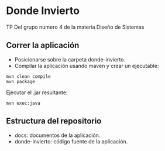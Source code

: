 # Donde Invierto
 
 TP Del grupo numero 4 de la materia Diseño de Sistemas

 ## Correr la aplicación
 
  - Posicionarse sobre la carpeta donde-invierto.
  - Compilar la aplicación usando maven y crear un ejecutable:
	
  ```
  mvn clean compile
  mvn package	
  ```

  Ejecutar el .jar resultante:

  ```  	
  mvn exec:java
  ```

 ## Estructura del repositorio
 
  - docs: documentos de la aplicación.
  - donde-invierto: código fuente de la aplicación.
